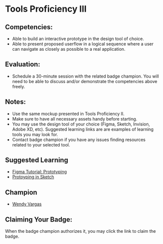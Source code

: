 # Tools Proficiency III

## Competencies:
* Able to build an interactive prototype in the design tool of choice. 
* Able to present proposed userflow in a logical sequence where a user can navigate as closely as possible to a real application.

## Evaluation:
* Schedule a 30-minute session with the related badge champion. You will need to be able to discuss and/or demonstrate the competencies above freely. 

## Notes:
* Use the same mockup presented in Tools Proficiency II.
* Make sure to have all necessary assets handy before starting. 
* You may use the design tool of your choice (Figma, Sketch, Invision, Adobe XD, etc). Suggested learning links are are examples of learning tools you may look for. 
* Contact badge champion if you have any issues finding resources related to your selected tool. 

## Suggested Learning
* [Figma Tutorial: Prototyping](https://www.youtube.com/watch?v=-sAAa-CCOcg)
* [Protoyping in Sketch](https://www.youtube.com/watch?v=AKXGFBUwbH8)

## Champion

* [Wendy Vargas](mailto:wendy.vargas@acklenavenue.com)

## Claiming Your Badge:
When the badge champion authorizes it, you may click the link to claim the badge.
